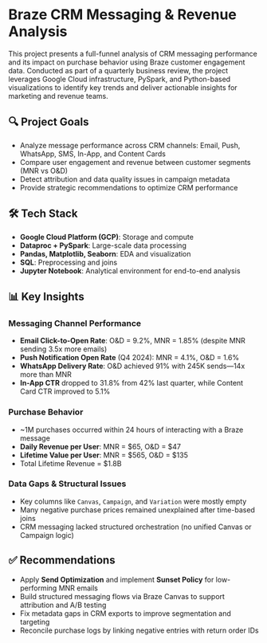 # Braze CRM Messaging & Revenue Analysis

This project presents a full-funnel analysis of CRM messaging performance and its impact on purchase behavior using Braze customer engagement data. Conducted as part of a quarterly business review, the project leverages Google Cloud infrastructure, PySpark, and Python-based visualizations to identify key trends and deliver actionable insights for marketing and revenue teams.

## 🔍 Project Goals

- Analyze message performance across CRM channels: Email, Push, WhatsApp, SMS, In-App, and Content Cards
- Compare user engagement and revenue between customer segments (MNR vs O&D)
- Detect attribution and data quality issues in campaign metadata
- Provide strategic recommendations to optimize CRM performance

## 🛠️ Tech Stack

- **Google Cloud Platform (GCP)**: Storage and compute
- **Dataproc + PySpark**: Large-scale data processing
- **Pandas, Matplotlib, Seaborn**: EDA and visualization
- **SQL**: Preprocessing and joins
- **Jupyter Notebook**: Analytical environment for end-to-end analysis

## 📊 Key Insights

### Messaging Channel Performance
- **Email Click-to-Open Rate**: O&D = 9.2%, MNR = 1.85% (despite MNR sending 3.5x more emails)
- **Push Notification Open Rate** (Q4 2024): MNR = 4.1%, O&D = 1.6%
- **WhatsApp Delivery Rate**: O&D achieved 91% with 245K sends—14x more than MNR
- **In-App CTR** dropped to 31.8% from 42% last quarter, while Content Card CTR improved to 5.1%

### Purchase Behavior
- ~1M purchases occurred within 24 hours of interacting with a Braze message
- **Daily Revenue per User**: MNR = $65, O&D = $47
- **Lifetime Value per User**: MNR = $565, O&D = $135
- Total Lifetime Revenue = $1.8B

### Data Gaps & Structural Issues
- Key columns like `Canvas`, `Campaign`, and `Variation` were mostly empty
- Many negative purchase prices remained unexplained after time-based joins
- CRM messaging lacked structured orchestration (no unified Canvas or Campaign logic)

## ✅ Recommendations

- Apply **Send Optimization** and implement **Sunset Policy** for low-performing MNR emails
- Build structured messaging flows via Braze Canvas to support attribution and A/B testing
- Fix metadata gaps in CRM exports to improve segmentation and targeting
- Reconcile purchase logs by linking negative entries with return order IDs
